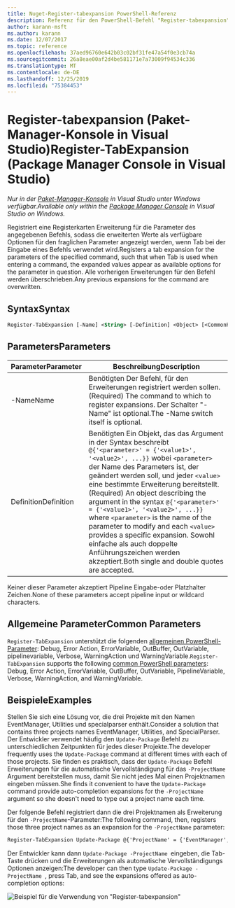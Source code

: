 ```yaml
---
title: Nuget-Register-tabexpansion PowerShell-Referenz
description: Referenz für den PowerShell-Befehl "Register-tabexpansion" in der nuget-Paket-Manager-Konsole in Visual Studio.
author: karann-msft
ms.author: karann
ms.date: 12/07/2017
ms.topic: reference
ms.openlocfilehash: 37aed96760e642b03c02bf31fe47a54f0e3cb74a
ms.sourcegitcommit: 26a8eae00af2d4be581171e7a73009f94534c336
ms.translationtype: MT
ms.contentlocale: de-DE
ms.lasthandoff: 12/25/2019
ms.locfileid: "75384453"
---
```

# <a name="register-tabexpansion-package-manager-console-in-visual-studio"></a><span data-ttu-id="acc6f-103">Register-tabexpansion (Paket-Manager-Konsole in Visual Studio)</span><span class="sxs-lookup"><span data-stu-id="acc6f-103">Register-TabExpansion (Package Manager Console in Visual Studio)</span></span>

<span data-ttu-id="acc6f-104">*Nur in der [Paket-Manager-Konsole](../../consume-packages/install-use-packages-powershell.md) in Visual Studio unter Windows verfügbar.*</span><span class="sxs-lookup"><span data-stu-id="acc6f-104">*Available only within the [Package Manager Console](../../consume-packages/install-use-packages-powershell.md) in Visual Studio on Windows.*</span></span>

<span data-ttu-id="acc6f-105">Registriert eine Registerkarten Erweiterung für die Parameter des angegebenen Befehls, sodass die erweiterten Werte als verfügbare Optionen für den fraglichen Parameter angezeigt werden, wenn Tab bei der Eingabe eines Befehls verwendet wird.</span><span class="sxs-lookup"><span data-stu-id="acc6f-105">Registers a tab expansion for the parameters of the specified command, such that when Tab is used when entering a command, the expanded values appear as available options for the parameter in question.</span></span> <span data-ttu-id="acc6f-106">Alle vorherigen Erweiterungen für den Befehl werden überschrieben.</span><span class="sxs-lookup"><span data-stu-id="acc6f-106">Any previous expansions for the command are overwritten.</span></span>

## <a name="syntax"></a><span data-ttu-id="acc6f-107">Syntax</span><span class="sxs-lookup"><span data-stu-id="acc6f-107">Syntax</span></span>

```ps
Register-TabExpansion [-Name] <String> [-Definition] <Object> [<CommonParameters>]
```

## <a name="parameters"></a><span data-ttu-id="acc6f-108">Parameters</span><span class="sxs-lookup"><span data-stu-id="acc6f-108">Parameters</span></span>

| <span data-ttu-id="acc6f-109">Parameter</span><span class="sxs-lookup"><span data-stu-id="acc6f-109">Parameter</span></span> | <span data-ttu-id="acc6f-110">Beschreibung</span><span class="sxs-lookup"><span data-stu-id="acc6f-110">Description</span></span> |
| --- | --- |
| <span data-ttu-id="acc6f-111">-Name</span><span class="sxs-lookup"><span data-stu-id="acc6f-111">Name</span></span> | <span data-ttu-id="acc6f-112">Benötigten Der Befehl, für den Erweiterungen registriert werden sollen.</span><span class="sxs-lookup"><span data-stu-id="acc6f-112">(Required) The command to which to register expansions.</span></span> <span data-ttu-id="acc6f-113">Der Schalter "-Name" ist optional.</span><span class="sxs-lookup"><span data-stu-id="acc6f-113">The -Name switch itself is optional.</span></span> |
| <span data-ttu-id="acc6f-114">Definition</span><span class="sxs-lookup"><span data-stu-id="acc6f-114">Definition</span></span> | <span data-ttu-id="acc6f-115">Benötigten Ein Objekt, das das Argument in der Syntax beschreibt `@{'<parameter>' = {'<value1>', '<value2>', ...}}` wobei `<parameter>` der Name des Parameters ist, der geändert werden soll, und jeder `<value>` eine bestimmte Erweiterung bereitstellt.</span><span class="sxs-lookup"><span data-stu-id="acc6f-115">(Required) An object describing the argument in the syntax `@{'<parameter>' = {'<value1>', '<value2>', ...}}` where `<parameter>` is the name of the parameter to modify and each `<value>` provides a specific expansion.</span></span> <span data-ttu-id="acc6f-116">Sowohl einfache als auch doppelte Anführungszeichen werden akzeptiert.</span><span class="sxs-lookup"><span data-stu-id="acc6f-116">Both single and double quotes are accepted.</span></span> |

<span data-ttu-id="acc6f-117">Keiner dieser Parameter akzeptiert Pipeline Eingabe-oder Platzhalter Zeichen.</span><span class="sxs-lookup"><span data-stu-id="acc6f-117">None of these parameters accept pipeline input or wildcard characters.</span></span>

## <a name="common-parameters"></a><span data-ttu-id="acc6f-118">Allgemeine Parameter</span><span class="sxs-lookup"><span data-stu-id="acc6f-118">Common Parameters</span></span>

<span data-ttu-id="acc6f-119">`Register-TabExpansion` unterstützt die folgenden [allgemeinen PowerShell-Parameter](https://go.microsoft.com/fwlink/?LinkID=113216): Debug, Error Action, ErrorVariable, OutBuffer, OutVariable, pipelinevariable, Verbose, WarningAction und WarningVariable.</span><span class="sxs-lookup"><span data-stu-id="acc6f-119">`Register-TabExpansion` supports the following [common PowerShell parameters](https://go.microsoft.com/fwlink/?LinkID=113216): Debug, Error Action, ErrorVariable, OutBuffer, OutVariable, PipelineVariable, Verbose, WarningAction, and WarningVariable.</span></span>

## <a name="examples"></a><span data-ttu-id="acc6f-120">Beispiele</span><span class="sxs-lookup"><span data-stu-id="acc6f-120">Examples</span></span>

<span data-ttu-id="acc6f-121">Stellen Sie sich eine Lösung vor, die drei Projekte mit den Namen EventManager, Utilities und specialparser enthält.</span><span class="sxs-lookup"><span data-stu-id="acc6f-121">Consider a solution that contains three projects names EventManager, Utilities, and SpecialParser.</span></span> <span data-ttu-id="acc6f-122">Der Entwickler verwendet häufig den `Update-Package` Befehl zu unterschiedlichen Zeitpunkten für jedes dieser Projekte.</span><span class="sxs-lookup"><span data-stu-id="acc6f-122">The developer frequently uses the `Update-Package` command at different times with each of those projects.</span></span> <span data-ttu-id="acc6f-123">Sie finden es praktisch, dass der `Update-Package` Befehl Erweiterungen für die automatische Vervollständigung für das `-ProjectName` Argument bereitstellen muss, damit Sie nicht jedes Mal einen Projektnamen eingeben müssen.</span><span class="sxs-lookup"><span data-stu-id="acc6f-123">She finds it convenient to have the `Update-Package` command provide auto-completion expansions for the `-ProjectName` argument so she doesn't need to type out a project name each time.</span></span> 

<span data-ttu-id="acc6f-124">Der folgende Befehl registriert dann die drei Projektnamen als Erweiterung für den `-ProjectName`-Parameter:</span><span class="sxs-lookup"><span data-stu-id="acc6f-124">The following command, then, registers those three project names as an expansion for the `-ProjectName` parameter:</span></span>

```ps
Register-TabExpansion Update-Package @{'ProjectName' = {'EventManager', 'Utilities', 'SpecialParser'}}    
```

<span data-ttu-id="acc6f-125">Der Entwickler kann dann `Update-Package -ProjectName `eingeben, die Tab-Taste drücken und die Erweiterungen als automatische Vervollständigungs Optionen anzeigen:</span><span class="sxs-lookup"><span data-stu-id="acc6f-125">The developer can then type `Update-Package -ProjectName `, press Tab, and see the expansions offered as auto-completion options:</span></span>

![Beispiel für die Verwendung von "Register-tabexpansion"](media/Register-TabExpansion-Example.png)
